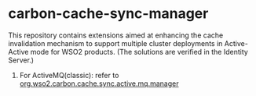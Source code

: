 # carbon-cache-sync-manager
This repository contains extensions aimed at enhancing the cache invalidation mechanism to support multiple cluster deployments in Active-Active mode for WSO2 products. (The solutions are verified in the Identity Server.)

1. For ActiveMQ(classic): refer to [org.wso2.carbon.cache.sync.active.mq.manager](components/active-mq-support/org.wso2.carbon.cache.sync.active.mq.manager/README.md)